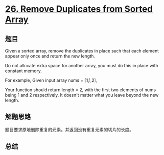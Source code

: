 # [26. Remove Duplicates from Sorted Array](https://leetcode.com/problems/remove-duplicates-from-sorted-array/)

## 题目
Given a sorted array, remove the duplicates in place such that each element appear only once and return the new length.

Do not allocate extra space for another array, you must do this in place with constant memory.

For example,
Given input array nums = [1,1,2],

Your function should return length = 2, with the first two elements of nums being 1 and 2 respectively. It doesn't matter what you leave beyond the new length.

## 解题思路
题目要求原地删除重复的元素。并返回没有重复元素的切片的长度。

## 总结


